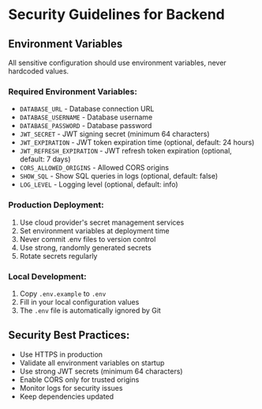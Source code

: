 # Security Guidelines for Backend

## Environment Variables
All sensitive configuration should use environment variables, never hardcoded values.

### Required Environment Variables:
- `DATABASE_URL` - Database connection URL
- `DATABASE_USERNAME` - Database username
- `DATABASE_PASSWORD` - Database password
- `JWT_SECRET` - JWT signing secret (minimum 64 characters)
- `JWT_EXPIRATION` - JWT token expiration time (optional, default: 24 hours)
- `JWT_REFRESH_EXPIRATION` - JWT refresh token expiration (optional, default: 7 days)
- `CORS_ALLOWED_ORIGINS` - Allowed CORS origins
- `SHOW_SQL` - Show SQL queries in logs (optional, default: false)
- `LOG_LEVEL` - Logging level (optional, default: info)

### Production Deployment:
1. Use cloud provider's secret management services
2. Set environment variables at deployment time
3. Never commit .env files to version control
4. Use strong, randomly generated secrets
5. Rotate secrets regularly

### Local Development:
1. Copy `.env.example` to `.env`
2. Fill in your local configuration values
3. The `.env` file is automatically ignored by Git

## Security Best Practices:
- Use HTTPS in production
- Validate all environment variables on startup
- Use strong JWT secrets (minimum 64 characters)
- Enable CORS only for trusted origins
- Monitor logs for security issues
- Keep dependencies updated
